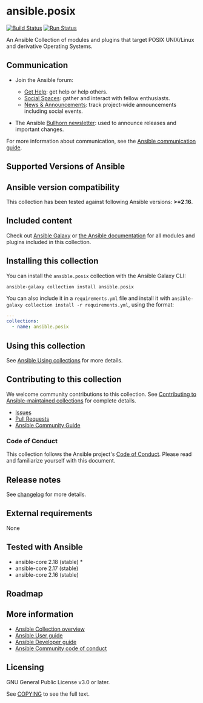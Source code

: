 # ansible.posix
<!-- Add CI and code coverage badges here. Samples included below. -->
[![Build Status](
https://dev.azure.com/ansible/ansible.posix/_apis/build/status/CI?branchName=main)](https://dev.azure.com/ansible/ansible.posix/_build?definitionId=26)
[![Run Status](https://api.shippable.com/projects/5e669aaf8b17a60007e4d18d/badge?branch=main)]() <!--[![Codecov](https://img.shields.io/codecov/c/github/ansible-collections/ansible.posix)](https://codecov.io/gh/ansible-collections/ansible.posix)-->

<!-- Describe the collection and why a user would want to use it. What does the collection do? -->
An Ansible Collection of modules and plugins that target POSIX UNIX/Linux and derivative Operating Systems.

## Communication

* Join the Ansible forum:
  * [Get Help](https://forum.ansible.com/c/help/6): get help or help others.
  * [Social Spaces](https://forum.ansible.com/c/chat/4): gather and interact with fellow enthusiasts.
  * [News & Announcements](https://forum.ansible.com/c/news/5): track project-wide announcements including social events.

* The Ansible [Bullhorn newsletter](https://docs.ansible.com/ansible/devel/community/communication.html#the-bullhorn): used to announce releases and important changes.

For more information about communication, see the [Ansible communication guide](https://docs.ansible.com/ansible/devel/community/communication.html).

## Supported Versions of Ansible
<!--start requires_ansible-->
## Ansible version compatibility

This collection has been tested against following Ansible versions: **>=2.16**.
<!--end requires_ansible-->

## Included content
Check out [Ansible Galaxy](https://galaxy.ansible.com/ui/repo/published/ansible/posix/content/) or [the Ansible documentation](https://docs.ansible.com/ansible/devel/collections/ansible/posix/) for all modules and plugins included in this collection.

## Installing this collection

You can install the ``ansible.posix`` collection with the Ansible Galaxy CLI:

    ansible-galaxy collection install ansible.posix

You can also include it in a `requirements.yml` file and install it with `ansible-galaxy collection install -r requirements.yml`, using the format:

```yaml
---
collections:
  - name: ansible.posix
```

## Using this collection

<!--Include some quick examples that cover the most common use cases for your collection content. -->

See [Ansible Using collections](https://docs.ansible.com/ansible/latest/user_guide/collections_using.html) for more details.

## Contributing to this collection

<!--Describe how the community can contribute to your collection. At a minimum, include how and where users can create issues to report problems or request features for this collection.  List contribution requirements, including preferred workflows and necessary testing, so you can benefit from community PRs. If you are following general Ansible contributor guidelines, you can link to - [Ansible Community Guide](https://docs.ansible.com/ansible/latest/community/index.html). -->

We welcome community contributions to this collection. See [Contributing to Ansible-maintained collections](https://docs.ansible.com/ansible/devel/community/contributing_maintained_collections.html#contributing-maintained-collections) for complete details.

* [Issues](https://github.com/ansible-collections/ansible.posix/issues)
* [Pull Requests](https://github.com/ansible-collections/ansible.posix/pulls)
* [Ansible Community Guide](https://docs.ansible.com/ansible/latest/community/index.html)

### Code of Conduct
This collection follows the Ansible project's
[Code of Conduct](https://docs.ansible.com/ansible/devel/community/code_of_conduct.html).
Please read and familiarize yourself with this document.

## Release notes
See [changelog](https://github.com/ansible-collections/ansible.posix/blob/main/CHANGELOG.rst) for more details.

## External requirements

None

## Tested with Ansible

<!-- List the versions of Ansible the collection has been tested with. Must match what is in galaxy.yml. -->

- ansible-core 2.18 (stable) *
- ansible-core 2.17 (stable)
- ansible-core 2.16 (stable)

## Roadmap

<!-- Optional. Include the roadmap for this collection, and the proposed release/versioning strategy so users can anticipate the upgrade/update cycle. -->

## More information

<!-- List out where the user can find additional information, such as working group meeting times, slack/IRC channels, or documentation for the product this collection automates. At a minimum, link to: -->

- [Ansible Collection overview](https://github.com/ansible-collections/overview)
- [Ansible User guide](https://docs.ansible.com/ansible/latest/user_guide/index.html)
- [Ansible Developer guide](https://docs.ansible.com/ansible/latest/dev_guide/index.html)
- [Ansible Community code of conduct](https://docs.ansible.com/ansible/latest/community/code_of_conduct.html)

## Licensing

GNU General Public License v3.0 or later.

See [COPYING](https://www.gnu.org/licenses/gpl-3.0.txt) to see the full text.
